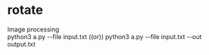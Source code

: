 # rotate
Image processing   
python3 a.py --file input.txt ((or)) python3 a.py --file input.txt --out output.txt
